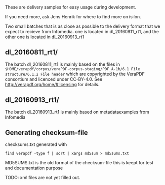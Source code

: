 These are delivery samples for easy usage during
development.

If you need more, ask Jens Henrik for where to find more on isilon.



Two small batches that is as close as possible to the delivery format that we expect to recieve from Infomedia.
one is located in dl_20160811_rt1, and the other one is located in dl_20160913_rt1

dl_20160811_rt1/
---
The batch dl_20160811_rt1 is mainly based on the files in  `$HOME/verapdf/corpus/veraPDF-corpus-staging/PDF_A-1b/6.1 File structure/6.1.2 File header` 
which are copyrighted by the VeraPDF consortium and licenced under CC-BY-4.0.  See http://verapdf.org/home/#licensing for details.

dl_20160913_rt1/
---
The batch dl_20160913_rt1 is mainly based on metadataexamples from Infomedia


Generating checksum-file
---
checksums.txt generated with

    find verapdf -type f | sort | xargs md5sum > md5sums.txt

MD5SUMS.txt is the old format of the checksum-file this is keept for test and documentation purpose

TODO:  xml files are not yet filled out.

